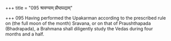 +++
title = "095 श्रावण्याम् प्रौष्ठपद्याम्"

+++
095	Having performed the Upakarman according to the prescribed rule on (the full moon of the month) Sravana, or on that of Praushthapada (Bhadrapada), a Brahmana shall diligently study the Vedas during four months and a half.
